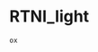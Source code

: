 <script src="https://cdnjs.cloudflare.com/ajax/libs/mathjax/2.7.4/latest.js?config=AM_CHTML"></script>
<script src="ASCIIMathML.js"></script>
# RTNI_light
`ox`
